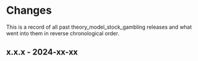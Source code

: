 # Changes

This is a record of all past theory_model_stock_gambling releases and what went into
them in reverse chronological order.


## x.x.x - 2024-xx-xx
